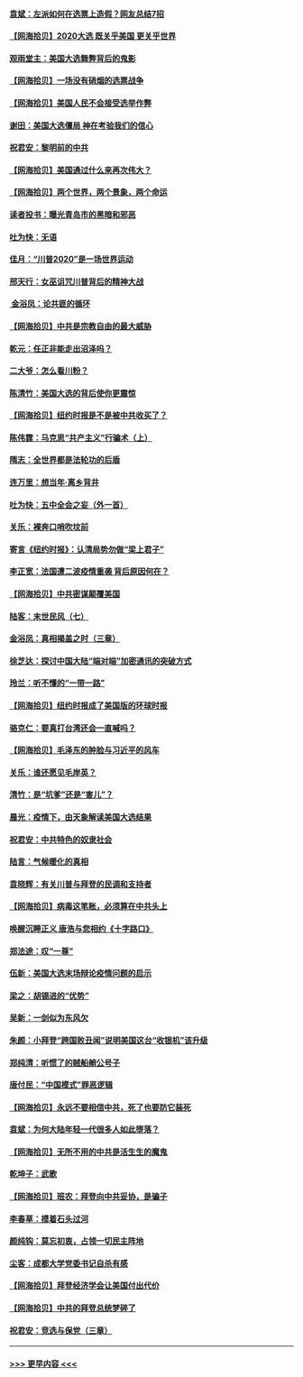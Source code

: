 #### [袁斌：左派如何在选票上造假？网友总结7招](../pages/nsc993/n12533180.md?t=11081051) 
#### [【网海拾贝】2020大选 既关乎美国 更关乎世界](../pages/nsc993/n12533161.md?t=11081051) 
#### [观雨堂主：美国大选舞弊背后的鬼影](../pages/nsc993/n12533153.md?t=11081051) 
#### [【网海拾贝】一场没有硝烟的选票战争](../pages/nsc993/n12531883.md?t=11081051) 
#### [【网海拾贝】美国人民不会接受选举作弊](../pages/nsc993/n12528850.md?t=11081051) 
#### [谢田：美国大选僵局 神在考验我们的信心](../pages/nsc993/n12527932.md?t=11081051) 
#### [祝君安：黎明前的中共](../pages/nsc993/n12524071.md?t=11081051) 
#### [【网海拾贝】美国通过什么来再次伟大？](../pages/nsc993/n12523844.md?t=11081051) 
#### [【网海拾贝】两个世界，两个景象，两个命运](../pages/nsc993/n12521419.md?t=11081051) 
#### [读者投书：曝光青岛市的黑暗和邪恶](../pages/nsc993/n12520988.md?t=11081051) 
#### [吐为快：无语](../pages/nsc993/n12518588.md?t=11081051) 
#### [佳月：“川普2020”是一场世界运动](../pages/nsc993/n12518581.md?t=11081051) 
#### [邢天行：女巫诅咒川普背后的精神大战](../pages/nsc993/n12517257.md?t=11081051) 
#### [ 金浴凤：论共匪的循环](../pages/nsc993/n12517133.md?t=11081051) 
#### [【网海拾贝】中共是宗教自由的最大威胁](../pages/nsc993/n12516879.md?t=11081051) 
#### [乾元：任正非能走出沼泽吗？](../pages/nsc993/n12515831.md?t=11081051) 
#### [二大爷：怎么看川粉？](../pages/nsc993/n12515820.md?t=11081051) 
#### [陈清竹：美国大选的背后使你更震惊](../pages/nsc993/n12515589.md?t=11081051) 
#### [【网海拾贝】纽约时报是不是被中共收买了？](../pages/nsc993/n12515122.md?t=11081051) 
#### [陈伟霆：马克思“共产主义”行骗术（上）](../pages/nsc993/n12510217.md?t=11081051) 
#### [隋志：全世界都是法轮功的后盾](../pages/nsc993/n12510636.md?t=11081051) 
#### [连万里：想当年‧离乡背井](../pages/nsc993/n12510623.md?t=11081051) 
#### [吐为快：五中全会之妄（外一首）](../pages/nsc993/n12510470.md?t=11081051) 
#### [关乐：裸奔口哨吹坟前](../pages/nsc993/n12510403.md?t=11081051) 
#### [寄言《纽约时报》：认清局势勿做“梁上君子”](../pages/nsc993/n12510042.md?t=11081051) 
#### [李正宽：法国遭二波疫情重袭 背后原因何在？](../pages/nsc993/n12509971.md?t=11081051) 
#### [【网海拾贝】中共密谋颠覆美国](../pages/nsc993/n12509816.md?t=11081051) 
#### [陆客：末世民风（七）](../pages/nsc993/n12507822.md?t=11081051) 
#### [金浴凤：真相揭盖之时（三章）](../pages/nsc993/n12507804.md?t=11081051) 
#### [徐芝达：探讨中国大陆“端对端”加密通讯的突破方式](../pages/nsc993/n12507682.md?t=11081051) 
#### [玲兰：听不懂的“一带一路”](../pages/nsc993/n12507669.md?t=11081051) 
#### [【网海拾贝】纽约时报成了美国版的环球时报](../pages/nsc993/n12507053.md?t=11081051) 
#### [骆克仁：要真打台湾还会一直喊吗？](../pages/nsc993/n12506843.md?t=11081051) 
#### [【网海拾贝】毛泽东的肿脸与习近平的风车](../pages/nsc993/n12504537.md?t=11081051) 
#### [关乐：谁还愿见毛岸英？](../pages/nsc993/n12503866.md?t=11081051) 
#### [清竹：是“坑爹”还是“害儿”？](../pages/nsc993/n12503034.md?t=11081051) 
#### [晨光：疫情下，由天象解读美国大选结果](../pages/nsc993/n12502536.md?t=11081051) 
#### [祝君安：中共特色的奴隶社会](../pages/nsc993/n12501529.md?t=11081051) 
#### [陆言：气候暖化的真相](../pages/nsc993/n12501183.md?t=11081051) 
#### [袁晓辉：有关川普与拜登的民调和支持者](../pages/nsc993/n12500433.md?t=11081051) 
#### [【网海拾贝】病毒这笔账，必须算在中共头上](../pages/nsc993/n12500320.md?t=11081051) 
#### [唤醒沉睡正义 唐浩与您相约《十字路口》](../pages/nsc993/n12497980.md?t=11081051) 
#### [郑法途：叹“一尊”](../pages/nsc993/n12498837.md?t=11081051) 
#### [伍新：美国大选末场辩论疫情问题的启示](../pages/nsc993/n12498829.md?t=11081051) 
#### [梁之：胡锡进的“优势”](../pages/nsc993/n12498780.md?t=11081051) 
#### [吴新：一剑似为东风欠](../pages/nsc993/n12498772.md?t=11081051) 
#### [朱颜：小拜登“跨国败丑闻”说明美国这台“收银机”该升级](../pages/nsc993/n12498731.md?t=11081051) 
#### [郑纯清：听惯了的贼船艄公号子](../pages/nsc993/n12498721.md?t=11081051) 
#### [唐付民：“中国模式”罪恶逻辑](../pages/nsc993/n12498310.md?t=11081051) 
#### [【网海拾贝】永远不要相信中共，死了也要防它装死](../pages/nsc993/n12498162.md?t=11081051) 
#### [袁斌：为何大陆年轻一代很多人如此堕落？](../pages/nsc993/n12495696.md?t=11081051) 
#### [【网海拾贝】无所不用的中共是活生生的魔鬼](../pages/nsc993/n12495621.md?t=11081051) 
#### [乾坤子：武歌](../pages/nsc993/n12493391.md?t=11081051) 
#### [【网海拾贝】班农：拜登向中共妥协，是骗子](../pages/nsc993/n12492877.md?t=11081051) 
#### [李春草：摸着石头过河](../pages/nsc993/n12491121.md?t=11081051) 
#### [颜纯钩：莫忘初衷，占领一切民主阵地](../pages/nsc993/n12490965.md?t=11081051) 
#### [尘客：成都大学党委书记自杀有感](../pages/nsc993/n12490950.md?t=11081051) 
#### [【网海拾贝】拜登经济学会让美国付出代价](../pages/nsc993/n12489662.md?t=11081051) 
#### [【网海拾贝】中共的拜登总统梦碎了](../pages/nsc993/n12487896.md?t=11081051) 
#### [祝君安：竞选与保党（三章）](../pages/nsc993/n12487258.md?t=11081051) 

----
#### [ >>> 更早内容 <<< ](../indexes/nsc993-earlier.md)

